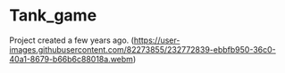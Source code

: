 # Tank_game
Project created a few years ago.
(https://user-images.githubusercontent.com/82273855/232772839-ebbfb950-36c0-40a1-8679-b66b6c88018a.webm)
